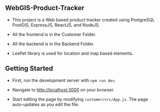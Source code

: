 ## WebGIS-Product-Tracker

- This project is a Web based product tracker created using PostgreSQL PostGIS, ExpressJS, ReactJS, and NodeJS.

- All the frontend is in the Customer Folder.

- All the backend is in the Backend Folder.

- Leaflet library is used for location and map based elements.

## Getting Started

- First, run the development server with `npm run dev`.

- Navigate to [http://localhost:3000](http://localhost:3000) on your browser.

- Start editing the page by modifying `customer/src/App.js`. The page auto-updates as you edit the file.
